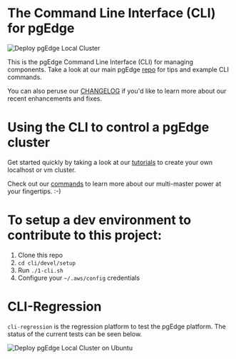 # The Command Line Interface (CLI) for pgEdge

![Deploy pgEdge Local Cluster](https://github.com/ibrarahmad/cli-regression/actions/workflows/pgedge-local-cluster-ubuntu-latest.yaml/badge.svg?branch=main)

This is the pgEdge Command Line Interface (CLI) for managing components. 
Take a look at our main pgEdge [repo](https://github.com/pgEdge/pgedge) for tips and example CLI commands.

You can also peruse our [CHANGELOG](https://github.com/pgEdge/pgedge/blob/main/CHANGELOG.md) if you'd like to learn more about our recent enhancements and fixes.

# Using the CLI to control a pgEdge cluster

Get started quickly by taking a look at our [tutorials](https://github.com/pgEdge/pgedge/tree/main/cli/tutorials) to create your own localhost or vm cluster.

Check out our [commands](https://github.com/pgEdge/pgedge/tree/main?tab=readme-ov-file#cli-commands) to learn more about our multi-master power at your fingertips. :-)

# To setup a dev environment to contribute to this project:

1. Clone this repo
2. `cd cli/devel/setup`
3. Run `./1-cli.sh`
4. Configure your `~/.aws/config` credentials

# CLI-Regression

`cli-regression` is the regression platform to test the pgEdge platform. The status of the current tests can be seen below.

![Deploy pgEdge Local Cluster on Ubuntu](https://github.com/ibrarahmad/cli-regression/actions/workflows/pgedge-local-cluster-ubuntu-latest.yml/badge.svg?branch=main)
